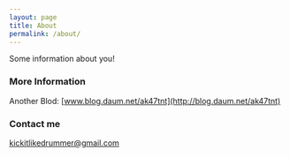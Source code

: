 ```yaml
---
layout: page
title: About
permalink: /about/
---
```


Some information about you!

### More Information

Another Blod: [www.blog.daum.net/ak47tnt](http://blog.daum.net/ak47tnt)
### Contact me

[kickitlikedrummer@gmail.com](mailto:kickitlikedrummer@gmail.com)
